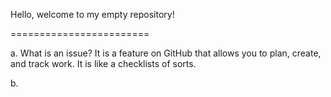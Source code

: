 Hello, welcome to my empty repository!

========================

a. What is an issue?
It is a feature on GitHub that allows you to plan, create, and track work. It is like a checklists of sorts.

b. 